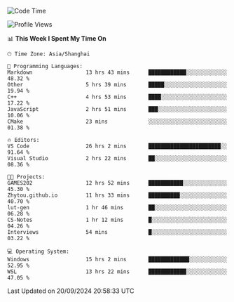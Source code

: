 <!--START_SECTION:waka-->
![Code Time](http://img.shields.io/badge/Code%20Time-2%2C010%20hrs%2015%20mins-blue)

![Profile Views](http://img.shields.io/badge/Profile%20Views-0-blue)

📊 **This Week I Spent My Time On** 

```text
🕑︎ Time Zone: Asia/Shanghai

💬 Programming Languages: 
Markdown                 13 hrs 43 mins      ████████████░░░░░░░░░░░░░   48.32 % 
Other                    5 hrs 39 mins       █████░░░░░░░░░░░░░░░░░░░░   19.94 % 
C++                      4 hrs 53 mins       ████░░░░░░░░░░░░░░░░░░░░░   17.22 % 
JavaScript               2 hrs 51 mins       ███░░░░░░░░░░░░░░░░░░░░░░   10.06 % 
CMake                    23 mins             ░░░░░░░░░░░░░░░░░░░░░░░░░   01.38 % 

🔥 Editors: 
VS Code                  26 hrs 2 mins       ███████████████████████░░   91.64 % 
Visual Studio            2 hrs 22 mins       ██░░░░░░░░░░░░░░░░░░░░░░░   08.36 % 

🐱‍💻 Projects: 
GAMES202                 12 hrs 52 mins      ███████████░░░░░░░░░░░░░░   45.30 % 
Zhytou.github.io         11 hrs 33 mins      ██████████░░░░░░░░░░░░░░░   40.70 % 
lut-gen                  1 hr 46 mins        ██░░░░░░░░░░░░░░░░░░░░░░░   06.28 % 
CS-Notes                 1 hr 12 mins        █░░░░░░░░░░░░░░░░░░░░░░░░   04.26 % 
Interviews               54 mins             █░░░░░░░░░░░░░░░░░░░░░░░░   03.22 % 

💻 Operating System: 
Windows                  15 hrs 2 mins       █████████████░░░░░░░░░░░░   52.95 % 
WSL                      13 hrs 22 mins      ████████████░░░░░░░░░░░░░   47.05 % 
```


 Last Updated on 20/09/2024 20:58:33 UTC
<!--END_SECTION:waka-->